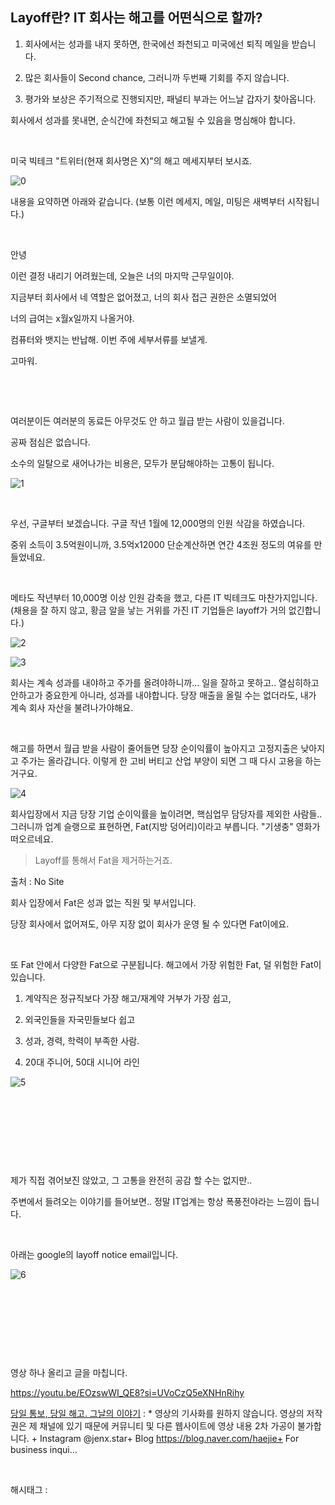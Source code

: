 ## Layoff란? IT 회사는 해고를 어떤식으로 할까?

1) 회사에서는 성과를 내지 못하면, 한국에선 좌천되고 미국에선 퇴직 메일을 받습니다.

2) 많은 회사들이 Second chance, 그러니까 두번째 기회를 주지 않습니다.

3) 평가와 보상은 주기적으로 진행되지만, 패널티 부과는 어느날 갑자기 찾아옵니다.

회사에서 성과를 못내면, 순식간에 좌천되고 해고될 수 있음을 명심해야 합니다.

​

미국 빅테크 "트위터(현재 회사명은 X)"의 해고 메세지부터 보시죠.

![0](/asset/img/223335505959/0.png)

내용을 요약하면 아래와 같습니다. (보통 이런 메세지, 메일, 미팅은 새벽부터 시작됩니다.)

​

안녕

이런 결정 내리기 어려웠는데, 오늘은 너의 마지막 근무일이야.

지금부터 회사에서 네 역할은 없어졌고, 너의 회사 접근 권한은 소멸되었어

너의 급여는 x월x일까지 나올거야.

컴퓨터와 뱃지는 반납해. 이번 주에 세부서류를 보낼게.

고마워.

​

​

여러분이든 여러분의 동료든 아무것도 안 하고 월급 받는 사람이 있을겁니다.

공짜 점심은 없습니다.

소수의 일탈으로 새어나가는 비용은, 모두가 분담해야하는 고통이 됩니다.

![1](/asset/img/223335505959/1.png)

​

우선, 구글부터 보겠습니다. 구글 작년 1월에 12,000명의 인원 삭감을 하였습니다.

중위 소득이 3.5억원이니까, 3.5억x12000 단순계산하면 연간 4조원 정도의 여유를 만들었네요.

​

메타도 작년부터 10,000명 이상 인원 감축을 했고, 다른 IT 빅테크도 마찬가지입니다. (채용을 잘 하지 않고, 황금 알을 낳는 거위를 가진 IT 기업들은 layoff가 거의 없긴합니다.)

![2](/asset/img/223335505959/2.png)

![3](/asset/img/223335505959/3.png)

회사는 계속 성과를 내야하고 주가를 올려야하니까... 일을 잘하고 못하고.. 열심히하고 안하고가 중요한게 아니라, 성과를 내야합니다. 당장 매출을 올릴 수는 없더라도, 내가 계속 회사 자산을 불려나가야해요.

​

해고를 하면서 월급 받을 사람이 줄어들면 당장 순이익률이 높아지고 고정지출은 낮아지고 주가는 올라갑니다. 이렇게 한 고비 버티고 산업 부양이 되면 그 때 다시 고용을 하는거구요.

![4](/asset/img/223335505959/4.png)

회사입장에서 지금 당장 기업 순이익률을 높이려면, 핵심업무 담당자를 제외한 사람들.. 그러니까 업계 슬랭으로 표현하면, Fat(지방 덩어리)이라고 부릅니다. "기생충" 영화가 떠오르네요.

> Layoff를 통해서 Fat을 제거하는거죠.

출처 : No Site

회사 입장에서 Fat은 성과 없는 직원 및 부서입니다.

당장 회사에서 없어져도, 아무 지장 없이 회사가 운영 될 수 있다면 Fat이에요.

​

또 Fat 안에서 다양한 Fat으로 구분됩니다. 해고에서 가장 위험한 Fat, 덜 위험한 Fat이 있습니다.

1) 계약직은 정규직보다 가장 해고/재계약 거부가 가장 쉽고,

2) 외국인들을 자국민들보다 쉽고

3) 성과, 경력, 학력이 부족한 사람.

4) 20대 주니어, 50대 시니어 라인

![5](/asset/img/223335505959/5.png)

​

​

​

​

제가 직접 겪어보진 않았고, 그 고통을 완전히 공감 할 수는 없지만..

주변에서 들려오는 이야기를 들어보면.. 정말 IT업계는 항상 폭풍전야라는 느낌이 듭니다.

​

아래는 google의 layoff notice email입니다.

![6](/asset/img/223335505959/6.png)

​

​

​

​

영상 하나 올리고 글을 마칩니다.

https://youtu.be/EOzswWI_QE8?si=UVoCzQ5eXNHnRihy

[당일 통보, 당일 해고. 그날의 이야기](https://youtu.be/EOzswWI_QE8?si=UVoCzQ5eXNHnRihy) : * 영상의 기사화를 원하지 않습니다. 영상의 저작권은 제 채널에 있기 때문에 커뮤니티 및 다른 웹사이트에 영상 내용 2차 가공이 불가합니다. + Instagram @jenx.star+ Blog https://blog.naver.com/haejie+ For business inqui...

​

 해시태그 : 